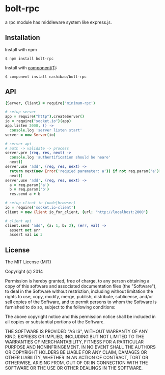 # bolt-rpc

a rpc module has middleware system like express.js.

## Installation

  Install with npm

    $ npm install bolt-rpc

  Install with [component(1)](http://component.io):

    $ component install nashibao/bolt-rpc

## API

```coffeescript
{Server, Client} = require('minimum-rpc')

# setup server
app = require("http").createServer()
io = require("socket.io")(app)
app.listen 2000, () ->
  console.log 'server listen start'
server = new Server(io)

# server api
# auth -> validate -> process
server.pre (req, res, next) ->
  console.log 'authentification should be heare'
  next()
server.use 'add', (req, res, next) ->
  return next(new Error('requied parameter: a')) if not req.param('a')?
  next()
server.use 'add', (req, res, next) ->
  a = req.param('a')
  b = req.param('b')
  res.send a + b

# setup client in (node|browser)
io = require('socket.io-client')
client = new Client io_for_client, {url: 'http://localhost:2000'}

# client api
client.send 'add', {a: 1, b: 2}, (err, val) ->
  assert not err
  assert val is 3

```


## License

  The MIT License (MIT)

  Copyright (c) 2014 <copyright holders>

  Permission is hereby granted, free of charge, to any person obtaining a copy
  of this software and associated documentation files (the "Software"), to deal
  in the Software without restriction, including without limitation the rights
  to use, copy, modify, merge, publish, distribute, sublicense, and/or sell
  copies of the Software, and to permit persons to whom the Software is
  furnished to do so, subject to the following conditions:

  The above copyright notice and this permission notice shall be included in
  all copies or substantial portions of the Software.

  THE SOFTWARE IS PROVIDED "AS IS", WITHOUT WARRANTY OF ANY KIND, EXPRESS OR
  IMPLIED, INCLUDING BUT NOT LIMITED TO THE WARRANTIES OF MERCHANTABILITY,
  FITNESS FOR A PARTICULAR PURPOSE AND NONINFRINGEMENT. IN NO EVENT SHALL THE
  AUTHORS OR COPYRIGHT HOLDERS BE LIABLE FOR ANY CLAIM, DAMAGES OR OTHER
  LIABILITY, WHETHER IN AN ACTION OF CONTRACT, TORT OR OTHERWISE, ARISING FROM,
  OUT OF OR IN CONNECTION WITH THE SOFTWARE OR THE USE OR OTHER DEALINGS IN
  THE SOFTWARE.